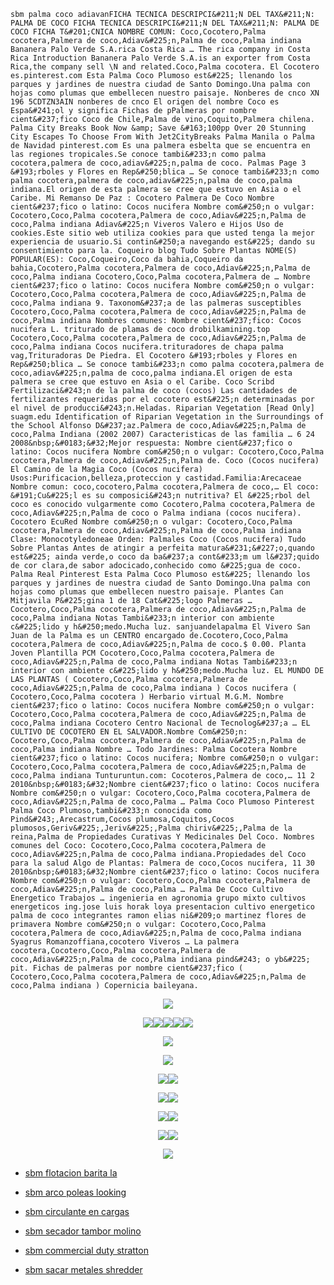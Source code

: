 
```
sbm palma coco adiavanFICHA TECNICA DESCRIPCI&#211;N DEL TAX&#211;N: PALMA DE COCO FICHA TECNICA DESCRIPCI&#211;N DEL TAX&#211;N: PALMA DE COCO FICHA T&#201;CNICA NOMBRE COMUN: Coco,Cocotero,Palma cocotera,Palmera de coco,Adiav&#225;n,Palma de coco,Palma indiana Bananera Palo Verde S.A.rica Costa Rica … The rica company in Costa Rica Introduction Bananera Palo Verde S.A.is an exporter from Costa Rica,the company sell \N and related.Coco,Palma cocotera. El Cocotero es.pinterest.com Esta Palma Coco Plumoso est&#225; llenando los parques y jardines de nuestra ciudad de Santo Domingo.Una palma con hojas como plumas que embellecen nuestro paisaje. Nonberes de cnco XN 196 5CDTZN3AIN nonberes de cnco El origen del nombre Coco es Espa&#241;ol y significa Fichas de pPalmeras por nombre cient&#237;fico Coco de Chile,Palma de vino,Coquito,Palmera chilena. Palma City Breaks Book Now &amp; Save &#163;100pp Over 20 Stunning City Escapes To Choose From With Jet2CityBreaks Palma Manila o Palma de Navidad pinterest.com Es una palmera esbelta que se encuentra en las regiones tropicales.Se conoce tambi&#233;n como palma cocotera,palmera de coco,adiav&#225;n,palma de coco. Palmas Page 3 &#193;rboles y Flores en Rep&#250;blica … Se conoce tambi&#233;n como palma cocotera,palmera de coco,adiav&#225;n,palma de coco,palma indiana.El origen de esta palmera se cree que estuvo en Asia o el Caribe. Mi Remanso De Paz : Cocotero Palmera De Coco Nombre cient&#237;fico o latino: Cocos nucifera Nombre com&#250;n o vulgar: Cocotero,Coco,Palma cocotera,Palmera de coco,Adiav&#225;n,Palma de coco,Palma indiana Adiav&#225;n Viveros Valero e Hijos Uso de cookies.Este sitio web utiliza cookies para que usted tenga la mejor experiencia de usuario.Si contin&#250;a navegando est&#225; dando su consentimiento para la. Coqueiro blog Tudo Sobre Plantas NOME(S) POPULAR(ES): Coco,Coqueiro,Coco da bahia,Coqueiro da bahia,Cocotero,Palma cocotera,Palmera de coco,Adiav&#225;n,Palma de coco,Palma indiana Cocotero,Coco,Palma cocotera,Palmera de … Nombre cient&#237;fico o latino: Cocos nucifera Nombre com&#250;n o vulgar: Cocotero,Coco,Palma cocotera,Palmera de coco,Adiav&#225;n,Palma de coco,Palma indiana 9. Taxonom&#237;a de las palmeras susceptibles Cocotero,Coco,Palma cocotera,Palmera de coco,Adiav&#225;n,Palma de coco,Palma indiana Nombres comunes: Nombre cient&#237;fico: Cocos nucifera L. triturado de plamas de coco drobilkamining.top Cocotero,Coco,Palma cocotera,Palmera de coco,Adiav&#225;n,Palma de coco,Palma indiana Cocos nucifera.trituradores de chapa palma vag,Trituradoras De Piedra. El Cocotero &#193;rboles y Flores en Rep&#250;blica … Se conoce tambi&#233;n como palma cocotera,palmera de coco,adiav&#225;n,palma de coco,palma indiana.El origen de esta palmera se cree que estuvo en Asia o el Caribe. Coco Scribd Fertilizaci&#243;n de la palma de coco (cocos) Las cantidades de fertilizantes requeridas por el cocotero est&#225;n determinadas por el nivel de producci&#243;n.Heladas. Riparian Vegetation [Read Only] suagm.edu Identification of Riparian Vegetation in the Surroundings of the School Alfonso D&#237;az.Palmera de coco,Adiav&#225;n,Palma de coco,Palma Indiana (2002 2007) Caracteristicas de las familia … 6 24 2008&nbsp;&#0183;&#32;Mejor respuesta: Nombre cient&#237;fico o latino: Cocos nucifera Nombre com&#250;n o vulgar: Cocotero,Coco,Palma cocotera,Palmera de coco,Adiav&#225;n,Palma de. Coco (Cocos nucifera) El Camino de la Magia Coco (Cocos nucifera) Usos:Purificacion,belleza,proteccion y castidad.Familia:Arecaceae Nombre comun: coco,cocotero,Palma cocotera,Palmera de coco,… El coco: &#191;Cu&#225;l es su composici&#243;n nutritiva? El &#225;rbol del coco es conocido vulgarmente como Cocotero,Palma cocotera,Palmera de coco,Adiav&#225;n,Palma de coco o Palma indiana (cocos nucifera). Cocotero EcuRed Nombre com&#250;n o vulgar: Cocotero,Coco,Palma cocotera,Palmera de coco,Adiav&#225;n,Palma de coco,Palma indiana Clase: Monocotyledoneae Orden: Palmales Coco (Cocos nucifera) Tudo Sobre Plantas Antes de atingir a perfeita matura&#231;&#227;o,quando est&#225; ainda verde,o coco da ba&#237;a cont&#233;m um l&#237;quido de cor clara,de sabor adocicado,conhecido como &#225;gua de coco. Palma Real Pinterest Esta Palma Coco Plumoso est&#225; llenando los parques y jardines de nuestra ciudad de Santo Domingo.Una palma con hojas como plumas que embellecen nuestro paisaje. Plantes Can Mitjavila P&#225;gina 1 de 18 Cat&#225;logo Palmeras … Cocotero,Coco,Palma cocotera,Palmera de coco,Adiav&#225;n,Palma de coco,Palma indiana Notas Tambi&#233;n interior con ambiente c&#225;lido y h&#250;medo.Mucha luz. sanjuandelapalma El Vivero San Juan de la Palma es un CENTRO encargado de.Cocotero,Coco,Palma cocotera,Palmera de coco,Adiav&#225;n,Palma de coco.$ 0.00. Planta Joven Plantilla PCM Cocotero,Coco,Palma cocotera,Palmera de coco,Adiav&#225;n,Palma de coco,Palma indiana Notas Tambi&#233;n interior con ambiente c&#225;lido y h&#250;medo.Mucha luz. EL MUNDO DE LAS PLANTAS ( Cocotero,Coco,Palma cocotera,Palmera de coco,Adiav&#225;n,Palma de coco,Palma indiana ) Cocos nucifera ( Cocotero,Coco,Palma cocotera ) Herbario virtual M.G.M. Nombre cient&#237;fico o latino: Cocos nucifera Nombre com&#250;n o vulgar: Cocotero,Coco,Palma cocotera,Palmera de coco,Adiav&#225;n,Palma de coco,Palma indiana Cocotero Centro Nacional de Tecnolog&#237;a … EL CULTIVO DE COCOTERO EN EL SALVADOR.Nombre Com&#250;n: Cocotero,Coco,Palma cocotera,Palmera de coco,Adiav&#225;n,Palma de coco,Palma indiana Nombre … Todo Jardines: Palma Cocotera Nombre cient&#237;fico o latino: Cocos nucifera; Nombre com&#250;n o vulgar: Cocotero,Coco,Palma cocotera,Palmera de coco,Adiav&#225;n,Palma de coco,Palma indiana Tunturuntun.com: Cocoteros,Palmera de coco,… 11 2 2010&nbsp;&#0183;&#32;Nombre cient&#237;fico o latino: Cocos nucifera Nombre com&#250;n o vulgar: Cocotero,Coco,Palma cocotera,Palmera de coco,Adiav&#225;n,Palma de coco,Palma … Palma Coco Plumoso Pinterest Palma Coco Plumoso,tambi&#233;n conocida como Pind&#243;,Arecastrum,Cocos plumosa,Coquitos,Cocos plumosos,Geriv&#225;,Jeriv&#225;,Palma chiriv&#225;,Palma de la reina,Palma de Propiedades Curativas Y Medicinales Del Coco. Nombres comunes del Coco: Cocotero,Coco,Palma cocotera,Palmera de coco,Adiav&#225;n,Palma de coco,Palma indiana.Propiedades del Coco para la salud Algo de Plantas: Palmera de coco,Cocos nucifera, 11 30 2010&nbsp;&#0183;&#32;Nombre cient&#237;fico o latino: Cocos nucifera Nombre com&#250;n o vulgar: Cocotero,Coco,Palma cocotera,Palmera de coco,Adiav&#225;n,Palma de coco,Palma … Palma De Coco Cultivo Energetico Trabajos … ingenieria en agronomia grupo mixto cultivos energeticos ing.jose luis horak loya presentacion cultivo energetico palma de coco integrantes ramon elias ni&#209;o martinez flores de primavera Nombre com&#250;n o vulgar: Cocotero,Coco,Palma cocotera,Palmera de coco,Adiav&#225;n,Palma de coco,Palma indiana Syagrus Romanzoffiana,cocotero Viveros … La palmera cocotera,Cocotero,Coco,Palma cocotera,Palmera de coco,Adiav&#225;n,Palma de coco,Palma indiana pind&#243; o yb&#225; pit. Fichas de palmeras por nombre cient&#237;fico ( Cocotero,Coco,Palma cocotera,Palmera de coco,Adiav&#225;n,Palma de coco,Palma indiana ) Copernicia baileyana. 
```

<div align="center">

<a href="https://es-crusher.shibang-china.com/github&k=sbm+palma+coco+adiavan"><img src="https://static.shibang-china.com/es/crusher/logo.jpg"></a>

<a href="https://es-crusher.shibang-china.com/github&k=sbm+palma+coco+adiavan"><img src="https://static.shibang-china.com/es/crusher/index.jpg"></a><a href="https://es-crusher.shibang-china.com/material.htmlgithub&k=sbm+palma+coco+adiavan"><img src="https://static.shibang-china.com/es/crusher/material.jpg"></a><a href="https://es-crusher.shibang-china.com/application.htmlgithub&k=sbm+palma+coco+adiavan"><img src="https://static.shibang-china.com/es/crusher/application.jpg"></a><a href="https://es-crusher.shibang-china.com/aboutus.htmlgithub&k=sbm+palma+coco+adiavan"><img src="https://static.shibang-china.com/es/crusher/aboutus.jpg"></a><a href="https://es-crusher.shibang-china.com/contact.htmlgithub&k=sbm+palma+coco+adiavan"><img src="https://static.shibang-china.com/es/crusher/contact.jpg"></a>

<a href="https://es-crusher.shibang-china.com/github&k=sbm+palma+coco+adiavan"><img src="https://static.shibang-china.com/es/crusher/banner.jpg"></a>

<a href="https://swt.shibang-china.com/github&k=sbm+palma+coco+adiavan"><img src="https://static.shibang-china.com/es/crusher/text.jpg"></a>

<a href="https://swt.shibang-china.com/github&k=sbm+palma+coco+adiavan"><img src="https://static.shibang-china.com/es/crusher/chat.jpg"></a><a href="https://es-crusher.shibang-china.com/contact.htmlgithub&k=sbm+palma+coco+adiavan"><img src="https://static.shibang-china.com/es/crusher/message.jpg"></a>

<a href="https://es-crusher.shibang-china.com/products/pe.htmlgithub&k=sbm+palma+coco+adiavan"><img src="https://static.shibang-china.com/es/crusher/pe.jpg"></a><a href="https://es-crusher.shibang-china.com/products/pf.htmlgithub&k=sbm+palma+coco+adiavan"><img src="https://static.shibang-china.com/es/crusher/pf.jpg"></a>

<a href="https://es-crusher.shibang-china.com/products/hpt.htmlgithub&k=sbm+palma+coco+adiavan"><img src="https://static.shibang-china.com/es/crusher/hpt.jpg"></a><a href="https://es-crusher.shibang-china.com/products/vsi.htmlgithub&k=sbm+palma+coco+adiavan"><img src="https://static.shibang-china.com/es/crusher/vsi.jpg"></a>

<a href="https://es-crusher.shibang-china.com/products/klv.htmlgithub&k=sbm+palma+coco+adiavan"><img src="https://static.shibang-china.com/es/crusher/klv.jpg"></a><a href="https://es-crusher.shibang-china.com/products/portable.htmlgithub&k=sbm+palma+coco+adiavan"><img src="https://static.shibang-china.com/es/crusher/portable.jpg"></a>

<a href="https://swt.shibang-china.com/github&k=sbm+palma+coco+adiavan"><img src="https://static.shibang-china.com/es/crusher/case.jpg"></a>

</div>


* [sbm flotacion barita la](sbm%20flotacion%20barita%20la.md)

* [sbm arco poleas looking](sbm%20arco%20poleas%20looking.md)

* [sbm circulante en cargas](sbm%20circulante%20en%20cargas.md)

* [sbm secador tambor molino](sbm%20secador%20tambor%20molino.md)

* [sbm commercial duty stratton](sbm%20commercial%20duty%20stratton.md)

* [sbm sacar metales shredder](sbm%20sacar%20metales%20shredder.md)